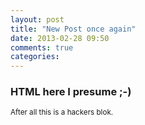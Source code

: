 ```yaml
---
layout: post
title: "New Post once again"
date: 2013-02-28 09:50
comments: true
categories: 
---
```

<h3>HTML here I presume ;-)</h3>
<small>After all this is a hackers blok.</small>


